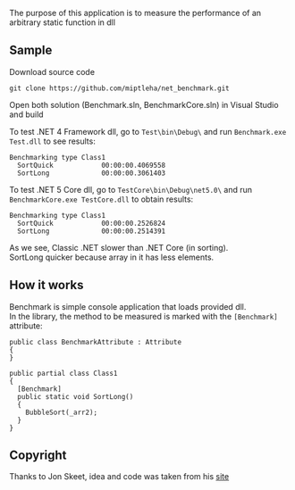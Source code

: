 The purpose of this application is to measure the performance of an arbitrary static function in dll

## Sample
Download source code
```
git clone https://github.com/miptleha/net_benchmark.git
```

Open both solution (Benchmark.sln, BenchmarkCore.sln) in Visual Studio and build

To test .NET 4 Framework dll, go to `Test\bin\Debug\` and run `Benchmark.exe Test.dll` to see results:
```
Benchmarking type Class1
  SortQuick            00:00:00.4069558
  SortLong             00:00:00.3061403
```

To test .NET 5 Core dll, go to `TestCore\bin\Debug\net5.0\` and run `BenchmarkCore.exe TestCore.dll` to obtain results:
```
Benchmarking type Class1
  SortQuick            00:00:00.2526824
  SortLong             00:00:00.2514391
```

As we see, Classic .NET slower than .NET Core (in sorting).  
SortLong quicker because array in it has less elements.

## How it works
Benchmark is simple console application that loads provided dll.  
In the library, the method to be measured is marked with the `[Benchmark]` attribute:
```
public class BenchmarkAttribute : Attribute
{
}

public partial class Class1
{
  [Benchmark]
  public static void SortLong()
  {
    BubbleSort(_arr2);
  }
}
```

## Copyright
Thanks to Jon Skeet, idea and code was taken from his [site](https://jonskeet.uk/csharp/benchmark.html)
